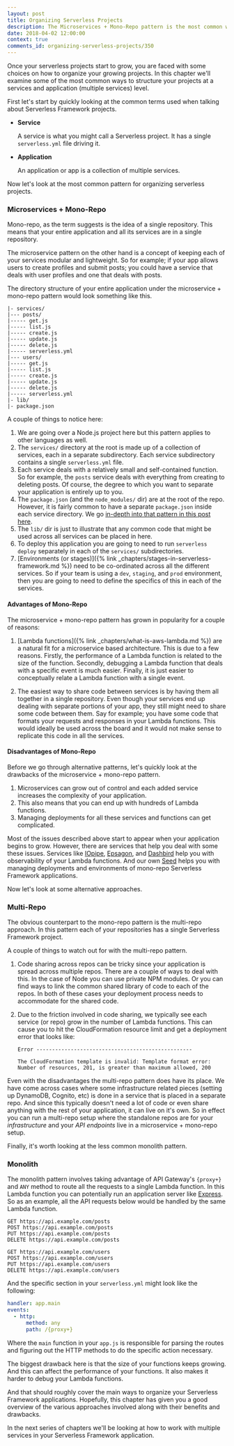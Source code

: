 ```yaml
---
layout: post
title: Organizing Serverless Projects
description: The Microservices + Mono-Repo pattern is the most common way to organize your Serverless Framework application. In this chapter we'll also examine the Multi-Repo and Monolith approach.
date: 2018-04-02 12:00:00
context: true
comments_id: organizing-serverless-projects/350
---
```


Once your serverless projects start to grow, you are faced with some choices on how to organize your growing projects. In this chapter we'll examine some of the most common ways to structure your projects at a services and application (multiple services) level.

First let's start by quickly looking at the common terms used when talking about Serverless Framework projects.

- **Service**

  A service is what you might call a Serverless project. It has a single `serverless.yml` file driving it.

- **Application**

  An application or app is a collection of multiple services.

Now let's look at the most common pattern for organizing serverless projects.

### Microservices + Mono-Repo

Mono-repo, as the term suggests is the idea of a single repository. This means that your entire application and all its services are in a single repository.

The microservice pattern on the other hand is a concept of keeping each of your services modular and lightweight. So for example; if your app allows users to create profiles and submit posts; you could have a service that deals with user profiles and one that deals with posts.

The directory structure of your entire application under the microservice + mono-repo pattern would look something like this.

```
|- services/
|--- posts/
|----- get.js
|----- list.js
|----- create.js
|----- update.js
|----- delete.js
|----- serverless.yml
|--- users/
|----- get.js
|----- list.js
|----- create.js
|----- update.js
|----- delete.js
|----- serverless.yml
|- lib/
|- package.json
```

A couple of things to notice here:

1. We are going over a Node.js project here but this pattern applies to other languages as well.
2. The `services/` directory at the root is made up of a collection of services, each in a separate subdirectory. Each service subdirectory contains a single `serverless.yml` file.
3. Each service deals with a relatively small and self-contained function. So for example, the `posts` service deals with everything from creating to deleting posts. Of course, the degree to which you want to separate your application is entirely up to you.
4. The `package.json` (and the `node_modules/` dir) are at the root of the repo. However, it is fairly common to have a separate `package.json` inside each service directory. We go [in-depth into that pattern in this post here](https://seed.run/blog/how-to-structure-a-real-world-monorepo-serverless-app).
5. The `lib/` dir is just to illustrate that any common code that might be used across all services can be placed in here.
6. To deploy this application you are going to need to run `serverless deploy` separately in each of the `services/` subdirectories.
7. [Environments (or stages)]({% link _chapters/stages-in-serverless-framework.md %}) need to be co-ordinated across all the different services. So if your team is using a `dev`, `staging`, and `prod` environment, then you are going to need to define the specifics of this in each of the services.

#### Advantages of Mono-Repo

The microservice + mono-repo pattern has grown in popularity for a couple of reasons:

1. [Lambda functions]({% link _chapters/what-is-aws-lambda.md %}) are a natural fit for a microservice based architecture. This is due to a few reasons. Firstly, the performance of a Lambda function is related to the size of the function. Secondly, debugging a Lambda function that deals with a specific event is much easier. Finally, it is just easier to conceptually relate a Lambda function with a single event.

2. The easiest way to share code between services is by having them all together in a single repository. Even though your services end up dealing with separate portions of your app, they still might need to share some code between them. Say for example; you have some code that formats your requests and responses in your Lambda functions. This would ideally be used across the board and it would not make sense to replicate this code in all the services.

#### Disadvantages of Mono-Repo

Before we go through alternative patterns, let's quickly look at the drawbacks of the microservice + mono-repo pattern.

1. Microservices can grow out of control and each added service increases the complexity of your application.
2. This also means that you can end up with hundreds of Lambda functions.
3. Managing deployments for all these services and functions can get complicated.

Most of the issues described above start to appear when your application begins to grow. However, there are services that help you deal with some these issues. Services like [IOpipe](https://www.iopipe.com), [Epsagon](https://epsagon.com), and [Dashbird](https://dashbird.io) help you with observability of your Lambda functions. And our own [Seed](https://seed.run) helps you with managing deployments and environments of mono-repo Serverless Framework applications.

Now let's look at some alternative approaches.

### Multi-Repo

The obvious counterpart to the mono-repo pattern is the multi-repo approach. In this pattern each of your repositories has a single Serverless Framework project.

A couple of things to watch out for with the multi-repo pattern.

1. Code sharing across repos can be tricky since your application is spread across multiple repos. There are a couple of ways to deal with this. In the case of Node you can use private NPM modules. Or you can find ways to link the common shared library of code to each of the repos. In both of these cases your deployment process needs to accommodate for the shared code.

2. Due to the friction involved in code sharing, we typically see each service (or repo) grow in the number of Lambda functions. This can cause you to hit the CloudFormation resource limit and get a deployment error that looks like:

   ```
   Error --------------------------------------------------

   The CloudFormation template is invalid: Template format error: Number of resources, 201, is greater than maximum allowed, 200
   ```

Even with the disadvantages the multi-repo pattern does have its place. We have come across cases where some infrastructure related pieces (setting up DynamoDB, Cognito, etc) is done in a service that is placed in a separate repo. And since this typically doesn't need a lot of code or even share anything with the rest of your application, it can live on it's own. So in effect you can run a multi-repo setup where the standalone repos are for your _infrastructure_ and your _API endpoints_ live in a microservice + mono-repo setup.

Finally, it's worth looking at the less common monolith pattern.

### Monolith

The monolith pattern involves taking advantage of API Gateway's `{proxy+}` and `ANY` method to route all the requests to a single Lambda function. In this Lambda function you can potentially run an application server like [Express](https://expressjs.com). So as an example, all the API requests below would be handled by the same Lambda function.

```
GET https://api.example.com/posts
POST https://api.example.com/posts
PUT https://api.example.com/posts
DELETE https://api.example.com/posts

GET https://api.example.com/users
POST https://api.example.com/users
PUT https://api.example.com/users
DELETE https://api.example.com/users
```

And the specific section in your `serverless.yml` might look like the following:

``` yml
handler: app.main
events:
  - http: 
      method: any
      path: /{proxy+}
```

Where the `main` function in your `app.js` is responsible for parsing the routes and figuring out the HTTP methods to do the specific action necessary.

The biggest drawback here is that the size of your functions keeps growing. And this can affect the performance of your functions. It also makes it harder to debug your Lambda functions.

And that should roughly cover the main ways to organize your Serverless Framework applications. Hopefully, this chapter has given you a good overview of the various approaches involved along with their benefits and drawbacks.

In the next series of chapters we'll be looking at how to work with multiple services in your Serverless Framework application.
